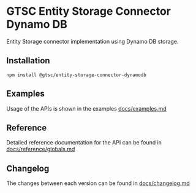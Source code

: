 # GTSC Entity Storage Connector Dynamo DB

Entity Storage connector implementation using Dynamo DB storage.

## Installation

```shell
npm install @gtsc/entity-storage-connector-dynamodb
```

## Examples

Usage of the APIs is shown in the examples [docs/examples.md](docs/examples.md)

## Reference

Detailed reference documentation for the API can be found in [docs/reference/globals.md](docs/reference/globals.md)

## Changelog

The changes between each version can be found in [docs/changelog.md](docs/changelog.md)
